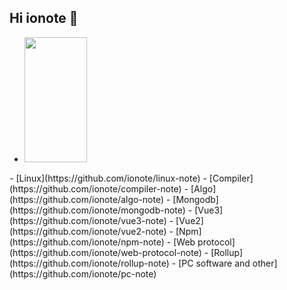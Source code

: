 ## Hi ionote 👋

<ul>
  <li>
    <img src="https://p9-juejin.byteimg.com/tos-cn-i-k3u1fbpfcp/67ff9373d3b14e0a80af4827cb4216b1~tplv-k3u1fbpfcp-zoom-crop-mark:1512:1512:1512:851.awebp" style="width: 100px;height: 200px;"/>
  </li>
</ul>
- [Linux](https://github.com/ionote/linux-note)
- [Compiler](https://github.com/ionote/compiler-note)
- [Algo](https://github.com/ionote/algo-note)
- [Mongodb](https://github.com/ionote/mongodb-note)
- [Vue3](https://github.com/ionote/vue3-note)
- [Vue2](https://github.com/ionote/vue2-note)
- [Npm](https://github.com/ionote/npm-note)
- [Web protocol](https://github.com/ionote/web-protocol-note)
- [Rollup](https://github.com/ionote/rollup-note)
- [PC software and other](https://github.com/ionote/pc-note)
